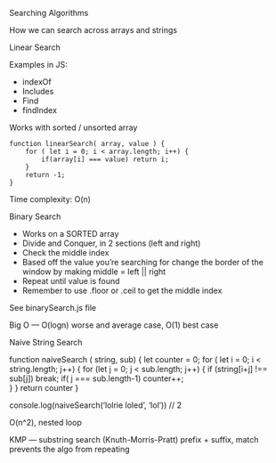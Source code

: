 Searching Algorithms

How we can search across arrays and strings

Linear Search 

Examples in JS:
- indexOf
- Includes
- Find
- findIndex

Works with sorted / unsorted array

```
function linearSearch( array, value ) {
	for ( let i = 0; i < array.length; i++) {
		if(array[i] === value) return i;
	}
	return -1;
}
```
Time complexity: O(n)

Binary Search
- Works on a SORTED array
- Divide and Conquer, in 2 sections (left and right)
- Check the middle index
- Based off the value you’re searching for change the border of the window by making middle = left || right
- Repeat until value is found
- Remember to use .floor or .ceil to get the middle index


See binarySearch.js file

Big O — O(logn) worse and average case, O(1) best case 

Naive String Search

function naiveSearch ( string, sub) {
	let counter = 0; 
	for ( let i = 0; i < string.length; j++) {
		for (let j = 0; j < sub.length; j++) {
			if (string[i+j] !== sub[j]) break;
			if( j === sub.length-1) counter++;			
		}
	}
	return counter
}

console.log(naiveSearch(‘lolrie loled’, ‘lol’)) // 2

O(n^2), nested loop

KMP — substring search (Knuth-Morris-Pratt) 
	prefix + suffix, match
	prevents the algo from repeating 




